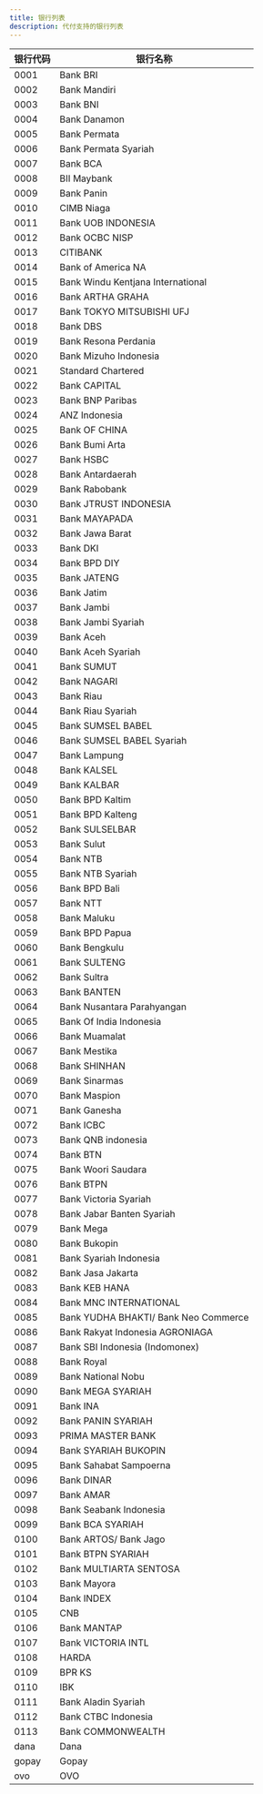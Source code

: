 ```yaml
---
title: 银行列表
description: 代付支持的银行列表
---
```


| 银行代码 | 银行名称                       |
| -------- | ------------------------------ |
|0001|Bank BRI|
|0002|Bank Mandiri|
|0003|Bank BNI|
|0004|Bank Danamon|
|0005|Bank Permata|
|0006|Bank Permata Syariah|
|0007|Bank BCA|
|0008|BII Maybank|
|0009|Bank Panin|
|0010|CIMB Niaga|
|0011|Bank UOB INDONESIA|
|0012|Bank OCBC NISP|
|0013|CITIBANK|
|0014|Bank of America NA|
|0015|Bank Windu Kentjana International|
|0016|Bank ARTHA GRAHA|
|0017|Bank TOKYO MITSUBISHI UFJ|
|0018|Bank DBS|
|0019|Bank Resona Perdania|
|0020|Bank Mizuho Indonesia|
|0021|Standard Chartered|
|0022|Bank CAPITAL|
|0023|Bank BNP Paribas|
|0024|ANZ Indonesia|
|0025|Bank OF CHINA|
|0026|Bank Bumi Arta|
|0027|Bank HSBC|
|0028|Bank Antardaerah|
|0029|Bank Rabobank|
|0030|Bank JTRUST INDONESIA|
|0031|Bank MAYAPADA|
|0032|Bank Jawa Barat|
|0033|Bank DKI|
|0034|Bank BPD DIY|
|0035|Bank JATENG|
|0036|Bank Jatim|
|0037|Bank Jambi|
|0038|Bank Jambi Syariah|
|0039|Bank Aceh|
|0040|Bank Aceh Syariah|
|0041|Bank SUMUT|
|0042|Bank NAGARI|
|0043|Bank Riau|
|0044|Bank Riau Syariah|
|0045|Bank SUMSEL BABEL|
|0046|Bank SUMSEL BABEL Syariah|
|0047|Bank Lampung|
|0048|Bank KALSEL|
|0049|Bank KALBAR|
|0050|Bank BPD Kaltim|
|0051|Bank BPD Kalteng|
|0052|Bank SULSELBAR|
|0053|Bank Sulut|
|0054|Bank NTB|
|0055|Bank NTB Syariah|
|0056|Bank BPD Bali|
|0057|Bank NTT|
|0058|Bank Maluku|
|0059|Bank BPD Papua|
|0060|Bank Bengkulu|
|0061|Bank SULTENG|
|0062|Bank Sultra|
|0063|Bank BANTEN|
|0064|Bank Nusantara Parahyangan|
|0065|Bank Of India Indonesia|
|0066|Bank Muamalat|
|0067|Bank Mestika|
|0068|Bank SHINHAN|
|0069|Bank Sinarmas|
|0070|Bank Maspion|
|0071|Bank Ganesha|
|0072|Bank ICBC|
|0073|Bank QNB indonesia|
|0074|Bank BTN|
|0075|Bank Woori Saudara|
|0076|Bank BTPN|
|0077|Bank Victoria Syariah|
|0078|Bank Jabar Banten Syariah|
|0079|Bank Mega|
|0080|Bank Bukopin|
|0081|Bank Syariah Indonesia|
|0082|Bank Jasa Jakarta|
|0083|Bank KEB HANA|
|0084|Bank MNC INTERNATIONAL|
|0085|Bank YUDHA BHAKTI/ Bank Neo Commerce|
|0086|Bank Rakyat Indonesia AGRONIAGA|
|0087|Bank SBI Indonesia (Indomonex)|
|0088|Bank Royal|
|0089|Bank National Nobu|
|0090|Bank MEGA SYARIAH|
|0091|Bank INA|
|0092|Bank PANIN SYARIAH|
|0093|PRIMA MASTER BANK|
|0094|Bank SYARIAH BUKOPIN|
|0095|Bank Sahabat Sampoerna|
|0096|Bank DINAR|
|0097|Bank AMAR|
|0098|Bank Seabank Indonesia|
|0099|Bank BCA SYARIAH|
|0100|Bank ARTOS/ Bank Jago|
|0101|Bank BTPN SYARIAH|
|0102|Bank MULTIARTA SENTOSA|
|0103|Bank Mayora|
|0104|Bank INDEX|
|0105|CNB|
|0106|Bank MANTAP|
|0107|Bank VICTORIA INTL|
|0108|HARDA|
|0109|BPR KS|
|0110|IBK|
|0111|Bank Aladin Syariah|
|0112|Bank CTBC Indonesia|
|0113|Bank COMMONWEALTH|
|dana|Dana|
|gopay|Gopay|
|ovo|OVO|

